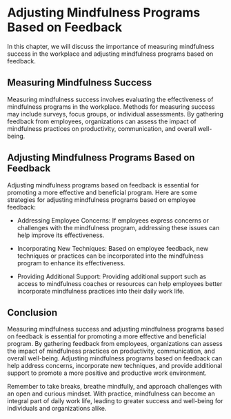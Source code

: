 Adjusting Mindfulness Programs Based on Feedback
==========================================================================================

In this chapter, we will discuss the importance of measuring mindfulness success in the workplace and adjusting mindfulness programs based on feedback.

Measuring Mindfulness Success
-----------------------------

Measuring mindfulness success involves evaluating the effectiveness of mindfulness programs in the workplace. Methods for measuring success may include surveys, focus groups, or individual assessments. By gathering feedback from employees, organizations can assess the impact of mindfulness practices on productivity, communication, and overall well-being.

Adjusting Mindfulness Programs Based on Feedback
------------------------------------------------

Adjusting mindfulness programs based on feedback is essential for promoting a more effective and beneficial program. Here are some strategies for adjusting mindfulness programs based on employee feedback:

* Addressing Employee Concerns: If employees express concerns or challenges with the mindfulness program, addressing these issues can help improve its effectiveness.

* Incorporating New Techniques: Based on employee feedback, new techniques or practices can be incorporated into the mindfulness program to enhance its effectiveness.

* Providing Additional Support: Providing additional support such as access to mindfulness coaches or resources can help employees better incorporate mindfulness practices into their daily work life.

Conclusion
----------

Measuring mindfulness success and adjusting mindfulness programs based on feedback is essential for promoting a more effective and beneficial program. By gathering feedback from employees, organizations can assess the impact of mindfulness practices on productivity, communication, and overall well-being. Adjusting mindfulness programs based on feedback can help address concerns, incorporate new techniques, and provide additional support to promote a more positive and productive work environment.

Remember to take breaks, breathe mindfully, and approach challenges with an open and curious mindset. With practice, mindfulness can become an integral part of daily work life, leading to greater success and well-being for individuals and organizations alike.
